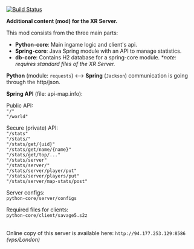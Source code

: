 [![Build Status](https://travis-ci.org/Igor-ua/XR_Server.svg?branch=master)](https://travis-ci.org/Igor-ua/XR_Server)

**Additional content (mod) for the XR Server.**

This mod consists from the three main parts:
- **Python-core**: Main ingame logic and client's api.
- **Spring-core**: Java Spring module with an API to manage statistics.
- **db-core**: Contains H2 database for a spring-core module.
_*note: requires standard files of the XR Server._

**Python** (module: `requests`) <--> **Spring** (`Jackson`) communication is going through the http/json.

**Spring API** (file: api-map.info):

Public API:</br>
`"/"`</br>
`"/world"`</br>

Secure (private) API:</br>
`"/stats"`</br>
`"/stats/"`</br>
`"/stats/get/{uid}"`</br>
`"/stats/get/name/{name}"`</br>
`"/stats/get/top/..."`</br>
`"/stats/server"`</br>
`"/stats/server/"`</br>
`"/stats/server/player/put"`</br>
`"/stats/server/players/put"`</br>
`"/stats/server/map-stats/post"`</br>

Server configs:</br>
`python-core/server/configs`</br>

Required files for clients:</br>
`python-core/client/savage5.s2z`</br></br>


Online copy of this server is available here: `http://94.177.253.129:8586` _(vps/London)_